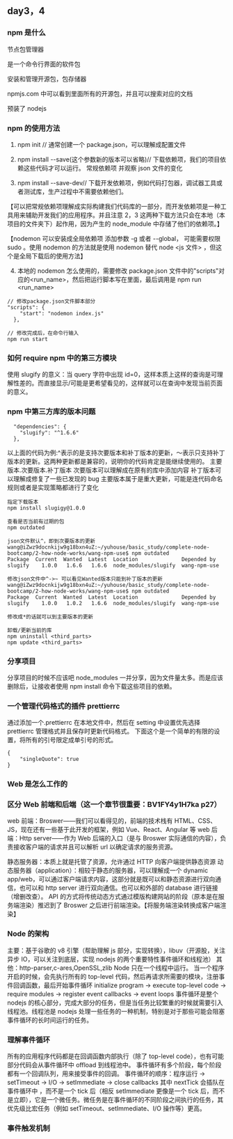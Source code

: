 ## day3，4

### npm 是什么

节点包管理器

是一个命令行界面的软件包

安装和管理开源包，包存储器

npmjs.com 中可以看到里面所有的开源包，并且可以搜索对应的文档

预装了 nodejs

### npm 的使用方法

1. npm init // 通常创建一个 package.json，可以理解成配置文件

2. npm install <dependency> --save(这个参数新的版本可以省略)// 下载依赖项，我们的项目依赖这些代码才可以运行。 常规依赖项 并观察 json 文件的变化

3. npm install <dev-dependency> --save-dev// 下载开发依赖项，例如代码打包器，调试器工具或者测试库，生产过程中不需要依赖他们。

【可以把常规依赖项理解成实际构建我们代码库的一部分，而开发依赖项是一种工具用来辅助开发我们的应用程序。并且注意 2，3 这两种下载方法只会在本地（本项目的文件夹下）起作用，因为产生的 node_module 中存储了他们的依赖项。】

【nodemon 可以安装成全局依赖项 添加参数 -g 或者 --global， 可能需要权限 sudo 。使用 nodemon 的方法就是使用 nodemon 替代 node <js 文件> ，但这个是全局下载后的使用方法】

4. 本地的 nodemon 怎么使用的，需要修改 package.json 文件中的"scripts"对应的<run_name>，然后把运行脚本写在里面，最后调用是 npm run <run_name>

```
// 修改package.json文件脚本部分
"scripts": {
    "start": "nodemon index.js"
  },

// 修改完成后，在命令行输入
npm run start
```

### 如何 require npm 中的第三方模块

使用 slugify 的意义：当 query 字符中出现 id=0，这样本质上这样的查询是可理解性差的。而直接显示/<productname>可能是更希望看见的，这样就可以在查询中发现当前页面的意义。

### npm 中第三方库的版本问题

```
  "dependencies": {
    "slugify": "^1.6.6"
  },
```

以上面的代码为例:^表示的是支持次要版本和补丁版本的更新，～表示只支持补丁版本的更新。这两种更新都是兼容的，说明你的代码肯定是能继续使用的。
主要版本.次要版本.补丁版本
次要版本可以理解成在原有的库中添加内容
补丁版本可以理解成修复了一些已发现的 bug
主要版本属于是重大更新，可能是连代码命名规则或者是实现策略都进行了变化

```
指定下载版本
npm install slugigy@1.0.0

查看是否当前有过期的包
npm outdated

json文件默认^，即到次要版本的更新
wang@iZwz9docnkijw9g18bxn4uZ:~/yuhouse/basic_study/complete-node-bootcamp/2-how-node-works/wang-npm-use$ npm outdated
Package  Current  Wanted  Latest  Location              Depended by
slugify    1.0.0   1.6.6   1.6.6  node_modules/slugify  wang-npm-use

修改json文件中^->~ 可以看见Wanted版本只能到补丁版本的更新
wang@iZwz9docnkijw9g18bxn4uZ:~/yuhouse/basic_study/complete-node-bootcamp/2-how-node-works/wang-npm-use$ npm outdated
Package  Current  Wanted  Latest  Location              Depended by
slugify    1.0.0   1.0.2   1.6.6  node_modules/slugify  wang-npm-use

修改成*的话就可以到主要版本的更新

卸载/更新当前的库
npm uninstall <third_parts>
npm update <third_parts>
```

### 分享项目

分享项目的时候不应该吧 node_modules 一并分享，因为文件量太多。而是应该删除后，让接收者使用 npm install 命令下载这些项目的依赖。

### 一个管理代码格式的插件 prettierrc

通过添加一个.prettierrc 在本地文件中，然后在 setting 中设置优先选择 prettierrc 管理格式并且保存时更新代码格式。
下面这个是一个简单的有限的设置，将所有的引号限定成单引号的形式。

```
{
    "singleQuote": true
}
```

### Web 是怎么工作的

### 区分 Web 前端和后端（这一个章节很重要：BV1FY4y1H7ka p27）

web 前端：Broswer——我们可以看得见的，前端的技术栈有 HTML、CSS、JS，现在还有一些基于此开发的框架，例如 Vue、React、Angular 等
web 后端：Http server——作为 Web 后端的入口（是与 Broswer 实际通信的内容），负责接收客户端的请求并且可以解析 url 以确定请求的服务资源。

静态服务器：本质上就是托管了资源，允许通过 HTTP 向客户端提供静态资源
动态服务器（application）：相较于静态的服务器，可以理解成一个 dynamic app/web，可以通过客户端请求内容，这部分就是既可以和静态资源进行双向通信，也可以和 http server 进行双向通信。也可以和外部的 database 进行链接（增删改查）。
API 的方式将传统动态方式通过模版构建网站的阶段（原本是在服务端渲染）推迟到了 Broswer 之后进行前端渲染。【将服务端渲染转换成客户端渲染】

### Node 的架构

主要：基于谷歌的 v8 引擎（帮助理解 js 部分，实现转换），libuv（开源股，关注异步 IO，可以关注到底层，实现 nodejs 的两个重要特性事件循环和线程池）
其他：http-parser,c-ares,OpenSSL,zlib
Node 只在一个线程中运行。
当一个程序开启的时候，会先执行所有的 top-level 代码，然后再请求所需要的模块，注册事件回调函数，最后开始事件循环
initialize program -> execute top-level code -> require modules -> register event callbacks -> event loops
事件循环是整个 nodejs 的核心部分，完成大部分的任务，但是当任务比较繁重的时候就需要引入线程池。线程池是 nodejs 处理一些任务的一种机制，特别是对于那些可能会阻塞事件循环的长时间运行的任务。

### 理解事件循环

所有的应用程序代码都是在回调函数内部执行（除了 top-level code），也有可能部分代码会从事件循环中 offload 到线程池中。
事件循环有多个阶段，每个阶段都有一个回调队列，用来接受事件的回调。
事件循环的顺序：程序运行 -> setTimeout -> I/O -> setImmediate -> close callbacks
其中 nextTick 会插队在事件循环中 ，而不是一个 tick 后（相反 setImmediate 更像是一个 tick 后，而不是立即），它是一个微任务。微任务是在事件循环的不同阶段之间执行的任务，其优先级比宏任务（例如 setTimeout、setImmediate、I/O 操作等）更高。

### 事件触发机制

